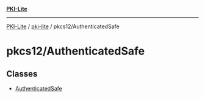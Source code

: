 [**PKI-Lite**](../../../README.md)

---

[PKI-Lite](../../../README.md) / [pki-lite](../../README.md) / pkcs12/AuthenticatedSafe

# pkcs12/AuthenticatedSafe

## Classes

- [AuthenticatedSafe](classes/AuthenticatedSafe.md)
